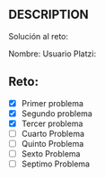 ## DESCRIPTION

Solución al reto:

Nombre:
Usuario Platzi:

## Reto:

- [X] Primer problema
- [X] Segundo problema
- [X] Tercer problema
- [ ] Cuarto Problema
- [ ] Quinto Problema
- [ ] Sexto Problema
- [ ] Septimo Problema
